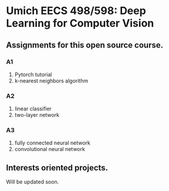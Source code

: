 # Umich EECS 498/598: Deep Learning for Computer Vision

## Assignments for this open source course.
### A1
1. Pytorch tutorial
2. k-nearest neighbors algorithm

### A2
1. linear classifier
2. two-layer network

### A3
1. fully connected neural network
2. convolutional neural network

## Interests oriented projects.

Will be updated soon.
